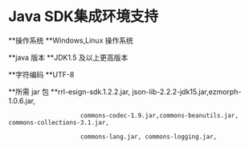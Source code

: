 # Java SDK集成环境支持

**操作系统        **Windows,Linux 操作系统

**java 版本       **JDK1.5 及以上更高版本

**字符编码        **UTF-8

**所需 jar 包      **rrl-esign-sdk.1.2.2.jar, json-lib-2.2.2-jdk15.jar,ezmorph-1.0.6.jar,

                        commons-codec-1.9.jar,commons-beanutils.jar, commons-collections-3.1.jar, 

                        commons-lang.jar, commons-logging.jar,


